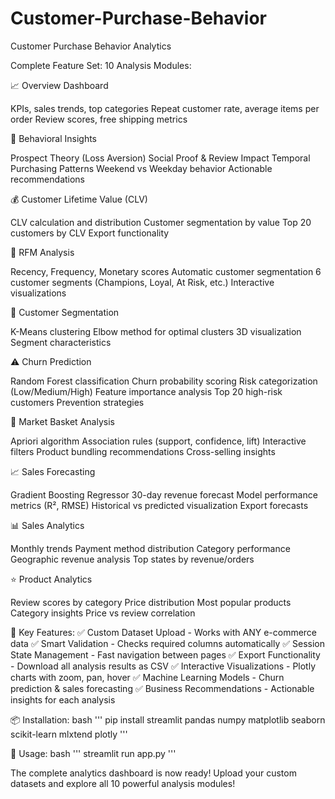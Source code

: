 # Customer-Purchase-Behavior
Customer Purchase Behavior Analytics 

Complete Feature Set:
10 Analysis Modules:

📈 Overview Dashboard

KPIs, sales trends, top categories
Repeat customer rate, average items per order
Review scores, free shipping metrics


🧠 Behavioral Insights

Prospect Theory (Loss Aversion)
Social Proof & Review Impact
Temporal Purchasing Patterns
Weekend vs Weekday behavior
Actionable recommendations


💰 Customer Lifetime Value (CLV)

CLV calculation and distribution
Customer segmentation by value
Top 20 customers by CLV
Export functionality


🎯 RFM Analysis

Recency, Frequency, Monetary scores
Automatic customer segmentation
6 customer segments (Champions, Loyal, At Risk, etc.)
Interactive visualizations


👥 Customer Segmentation

K-Means clustering
Elbow method for optimal clusters
3D visualization
Segment characteristics


⚠️ Churn Prediction

Random Forest classification
Churn probability scoring
Risk categorization (Low/Medium/High)
Feature importance analysis
Top 20 high-risk customers
Prevention strategies


🛒 Market Basket Analysis

Apriori algorithm
Association rules (support, confidence, lift)
Interactive filters
Product bundling recommendations
Cross-selling insights


📈 Sales Forecasting

Gradient Boosting Regressor
30-day revenue forecast
Model performance metrics (R², RMSE)
Historical vs predicted visualization
Export forecasts


📊 Sales Analytics

Monthly trends
Payment method distribution
Category performance
Geographic revenue analysis
Top states by revenue/orders


⭐ Product Analytics

Review scores by category
Price distribution
Most popular products
Category insights
Price vs review correlation



🚀 Key Features:
✅ Custom Dataset Upload - Works with ANY e-commerce data
✅ Smart Validation - Checks required columns automatically
✅ Session State Management - Fast navigation between pages
✅ Export Functionality - Download all analysis results as CSV
✅ Interactive Visualizations - Plotly charts with zoom, pan, hover
✅ Machine Learning Models - Churn prediction & sales forecasting
✅ Business Recommendations - Actionable insights for each analysis

📦 Installation:
bash
'''
pip install streamlit pandas numpy matplotlib seaborn scikit-learn mlxtend plotly
'''

🎯 Usage:
bash
'''
streamlit run app.py
'''

The complete analytics dashboard is now ready! Upload your custom datasets and explore all 10 powerful analysis modules!
